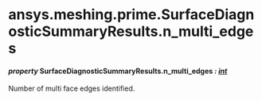 # ansys.meshing.prime.SurfaceDiagnosticSummaryResults.n_multi_edges

#### *property* SurfaceDiagnosticSummaryResults.n_multi_edges *: [int](https://docs.python.org/3.11/library/functions.html#int)*

Number of multi face edges identified.

<!-- !! processed by numpydoc !! -->
